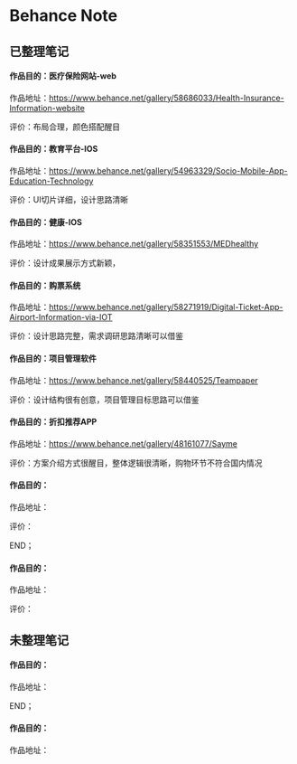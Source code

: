 # Behance Note



## 已整理笔记

#### 作品目的：医疗保险网站-web

作品地址：https://www.behance.net/gallery/58686033/Health-Insurance-Information-website

评价：布局合理，颜色搭配醒目

#### 作品目的：教育平台-IOS

作品地址：https://www.behance.net/gallery/54963329/Socio-Mobile-App-Education-Technology

评价：UI切片详细，设计思路清晰

#### 作品目的：健康-IOS

作品地址：https://www.behance.net/gallery/58351553/MEDhealthy

评价：设计成果展示方式新颖，

#### 作品目的：购票系统

作品地址：https://www.behance.net/gallery/58271919/Digital-Ticket-App-Airport-Information-via-IOT

评价：设计思路完整，需求调研思路清晰可以借鉴

#### 作品目的：项目管理软件

作品地址：https://www.behance.net/gallery/58440525/Teampaper

评价：设计结构很有创意，项目管理目标思路可以借鉴

#### 作品目的：折扣推荐APP

作品地址：https://www.behance.net/gallery/48161077/Sayme

评价：方案介绍方式很醒目，整体逻辑很清晰，购物环节不符合国内情况

#### 作品目的：

作品地址：

评价：



END；

#### 作品目的：

作品地址：

评价：

## 未整理笔记

#### 作品目的：

作品地址：



END；

#### 作品目的：

作品地址：